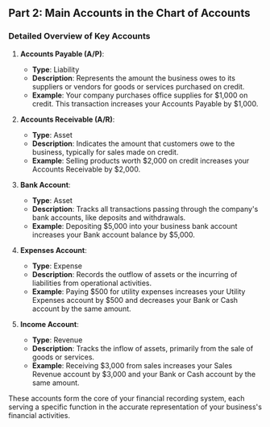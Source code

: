 ## Part 2: Main Accounts in the Chart of Accounts

### Detailed Overview of Key Accounts
1. **Accounts Payable (A/P)**:
   - **Type**: Liability
   - **Description**: Represents the amount the business owes to its suppliers or vendors for goods or services purchased on credit.
   - **Example**: Your company purchases office supplies for $1,000 on credit. This transaction increases your Accounts Payable by $1,000.

2. **Accounts Receivable (A/R)**:
   - **Type**: Asset
   - **Description**: Indicates the amount that customers owe to the business, typically for sales made on credit.
   - **Example**: Selling products worth $2,000 on credit increases your Accounts Receivable by $2,000.

3. **Bank Account**:
   - **Type**: Asset
   - **Description**: Tracks all transactions passing through the company's bank accounts, like deposits and withdrawals.
   - **Example**: Depositing $5,000 into your business bank account increases your Bank account balance by $5,000.

4. **Expenses Account**:
   - **Type**: Expense
   - **Description**: Records the outflow of assets or the incurring of liabilities from operational activities.
   - **Example**: Paying $500 for utility expenses increases your Utility Expenses account by $500 and decreases your Bank or Cash account by the same amount.

5. **Income Account**:
   - **Type**: Revenue
   - **Description**: Tracks the inflow of assets, primarily from the sale of goods or services.
   - **Example**: Receiving $3,000 from sales increases your Sales Revenue account by $3,000 and your Bank or Cash account by the same amount.

These accounts form the core of your financial recording system, each serving a specific function in the accurate representation of your business's financial activities.
